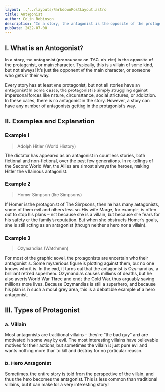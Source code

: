 ```yaml
---
layout: ../../layouts/MarkdownPostLayout.astro
title: Antagonist
author: Colin Robinson
description: "In a story, the antagonist is the opposite of the protagonist, or main character. Typically, this is a villain of some kind, but not always! It’s just the opponent of the main character, or someone who gets in their way."
pubDate: 2022-07-08
---
```


## I. What is an Antogonist?
In a story, the antagonist (pronounced an-TAG-oh-nist) is the opposite of the protagonist, or main character. Typically, this is a villain of some kind, but not always! It’s just the opponent of the main character, or someone who gets in their way.

Every story has at least one protagonist, but not all stories have an antagonist! In some cases, the protagonist is simply struggling against impersonal forces like nature, circumstance, social strictures, or addiction. In these cases, there is no antagonist in the story. However, a story can have any number of antagonists getting in the protagonist’s way.

## II. Examples and Explanation
### Example 1
> Adolph Hitler (World History)

The dictator has appeared as an antagonist in countless stories, both fictional and non-fictional, over the past few generations. In re-tellings of the Second World War, the Allies are almost always the heroes, making Hitler the villainous antagonist.

### Example 2
> Homer Simpson (the Simpsons)

If Homer  is the protagonist of The Simpsons, then he has many antagonists, some of them evil and others less so. His wife Marge, for example, is often out to stop his plans – not because she is a villain, but because she fears for his safety or the family’s reputation. But when she obstructs Homer’s goals, she is still acting as an antagonist (though neither a hero nor a villain).

### Example 3
> Ozymandias (Watchmen)

For most of the graphic novel, the protagonists are uncertain who their antagonist is. Some mysterious figure is plotting against them, but no one knows who it is. In the end, it turns out that the antagonist is Ozymandias, a brilliant retired superhero. Ozymandias causes millions of deaths, but he also averts World War Three and ends the Cold War, thus arguably saving millions more lives. Because Ozymandias is still a superhero, and because his plan is in such a moral grey area, this is a debatable example of a hero antagonist.

## III. Types of Protagonist
### a. Villain
Most antagonists are traditional villains – they’re “the bad guy” and are motivated in some way by evil. The most interesting villains have believable motives for their actions, but sometimes the villain is just pure evil and wants nothing more than to kill and destroy for no particular reason.

### b. Hero Antagonist
Sometimes, the entire story is told from the perspective of the villain, and thus the hero becomes the antagonist. This is less common than traditional villains, but it can make for a very interesting story!